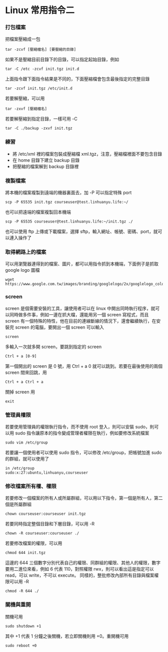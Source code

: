 # Linux 常用指令二 #

### 打包檔案 ###

把檔案壓縮成一包

```
tar -zcvf [壓縮檔名] [要壓縮的目錄]
```

如果不是壓縮目前目錄下的目錄，可以指定起始目錄，例如

```
tar -C /etc -zcvf init.tgz init.d
```

上面指令跟下面指令結果是不同的，下面壓縮檔會包含最後指定的完整目錄

```
tar -zcvf init.tgz /etc/init.d
```

若要解壓縮，可以用

```
tar -zxvf [壓縮檔名]
```

若要解壓縮到指定目錄，一樣可用 -C

```
tar -C ./backup -zxvf init.tgz
```

### 練習 ###

* 將 /etc/xml	裡的檔案包裝成壓縮檔 xml.tgz，注意，壓縮檔裡面不要包含目錄
* 在 home 目錄下建立 backup 目錄
* 把壓縮的檔案解到 backup 目錄裡

### 複製檔案 ###

將本機的檔案複製到遠端的機器裏面去，加 -P 可以指定特殊 port

```
scp -P 65535 init.tgz courseuser@test.linhuanyu.life:~/
```

也可以把遠端的檔案複製回本機端

```
scp -P 65535 courseuser@test.linhuanyu.life:~/init.tgz ./
```

也可以使用 ftp 上傳或下載檔案，選擇 sftp，輸入網址、帳號、密碼、port，就可以連入操作了

### 取得網路上的檔案 ###

可以用瀏覽器連得到的檔案、圖片，都可以用指令抓到本機端，下面例子是抓取 google logo 圖檔

```
wget https://www.google.com.tw/images/branding/googlelogo/2x/googlelogo_color_272x92dp.png
```

### screen ###

screen 是個需要安裝的工具，讓使用者可以在 linux 中開出同時執行程序，就可以同時做多件事，例如一邊在抓大檔，還能用另一個 screen 寫程式，而且 screen 有一個特殊的特性，他在目前的連線斷線的情況下，還會繼續執行，在安裝完 screen 的電腦，要開出一個 screen 可以輸入

```
screen
```

多輸入一次就多開 screen，要跳到指定的 screen

```
Ctrl + a [0-9]
```

第一個開出的 screen 是 0 號，用 Ctrl + a 0 就可以跳到。若要在最後使用的兩個 screen 間來回跳，用

```
Ctrl + a Ctrl + a
```

關掉 screen 用

```
exit
```

### 管理員權限 ###

若要使用管理員的權限執行指令，而不使用 root 登入，則可以安裝 sudo，則可以用 sudo 指令讓原本的指令變成管理者權限在執行，例如要修改系統檔案

```
sudo vim /etc/group
```

若要讓一個使用者可以使用 sudo 指令，可以修改 /etc/group，把帳號加進 sudo 的群組，就可以使用了

```
in /etc/group
sudo:x:27:ubuntu,linhuanyu,courseuser
```

### 修改檔案所有權、權限 ###

若要修改一個檔案的所有人或所屬群組，可以用以下指令，第一個是所有人，第二個是所屬群組

```
chown courseuser:courseuser init.tgz
```

若要同時指定整個目錄和下層目錄，可以用 -R

```
chown -R courseuser:courseuser ./
```

若要修改檔案的權限，可以用

```
chmod 644 init.tgz
```

這邊的 644 三個數字分別代表自己的權限、同群組的權限、其他人的權限，數字要用二進位來看，例如 6 代表 110，對照權限 rwx，則可以看出這是指定可以 read，可以 write，不可以 execute。
同樣的，整批修改內部所有目錄與檔案權限可以用 -R

```
chmod -R 644 ./
```

### 關機與重開 ###

關機可用

```
sudo shutdown +1
```

其中 +1 代表 1 分鐘之後關機，若立即關機則用 +0。重開機可用

```
sudo reboot +0
```
